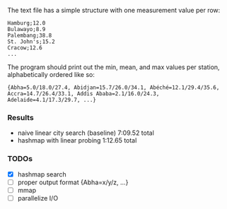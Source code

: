 The text file has a simple structure with one measurement value per row:
```
Hamburg;12.0
Bulawayo;8.9
Palembang;38.8
St. John's;15.2
Cracow;12.6
...
```

The program should print out the min, mean, and max values per station, alphabetically ordered like so:
```
{Abha=5.0/18.0/27.4, Abidjan=15.7/26.0/34.1, Abéché=12.1/29.4/35.6, Accra=14.7/26.4/33.1, Addis Ababa=2.1/16.0/24.3, Adelaide=4.1/17.3/29.7, ...}
```

### Results
- naive linear city search (baseline) 7:09.52 total
- hashmap with linear probing 1:12.65 total

### TODOs
- [x] hashmap search
- [ ] proper output format {Abha=x/y/z, ...}
- [ ] mmap
- [ ] parallelize I/O
